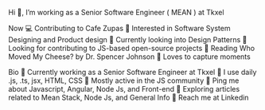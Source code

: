 Hi 👋, I’m working as a Senior Software Engineer ( MEAN ) at Tkxel

Now
💻 Contributing to Cafe Zupas
🚀 Interested in Software System Designing and Product design
🌱 Currently looking into Design Patterns
💞️ Looking for contributing to JS-based open-source projects
📖 Reading Who Moved My Cheese? by Dr. Spencer Johnson
📸 Loves to capture moments 
    
Bio
💼 Currently working as a Senior Software Engineer at Tkxel
📆 I use daily .js, .ts, jsx, HTML, CSS
🦻 Mostly active in the JS community
📢 Ping me about Javascript, Angular, Node Js, and Front-end
🧠 Exploring articles related to Mean Stack, Node Js, and General Info
🚀 Reach me at Linkedin

